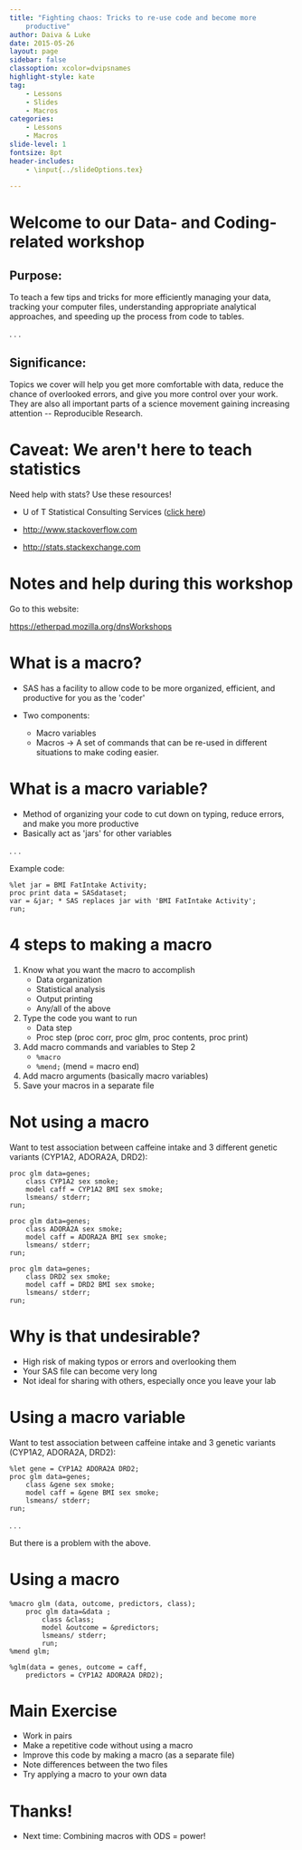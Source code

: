 ```yaml
---
title: "Fighting chaos: Tricks to re-use code and become more
    productive"
author: Daiva & Luke
date: 2015-05-26
layout: page
sidebar: false
classoption: xcolor=dvipsnames
highlight-style: kate
tag:
    - Lessons
    - Slides
    - Macros
categories:
    - Lessons
    - Macros
slide-level: 1
fontsize: 8pt
header-includes:
    - \input{../slideOptions.tex}
    
---
```


# Welcome to our Data- and Coding-related workshop #

## Purpose: ##

To teach a few tips and tricks for more efficiently managing your
data, tracking your computer files, understanding appropriate
analytical approaches, and speeding up the process from code to
tables.

. . .

## Significance: ##

Topics we cover will help you get more comfortable with data, reduce
the chance of overlooked errors, and give you more control over your
work. They are also all important parts of a science movement gaining
increasing attention -- Reproducible Research.

# Caveat: We aren't here to teach statistics #

Need help with stats? Use these resources!

* U of T Statistical Consulting Services ([click here](http://www.utstat.toronto.edu/wordpress/?page_id=25))

* <http://www.stackoverflow.com>

* <http://stats.stackexchange.com>

# Notes and help during this workshop #

Go to this website:

<https://etherpad.mozilla.org/dnsWorkshops>

# What is a macro? #

* SAS has a facility to allow code to be more organized, efficient,
  and productive for you as the 'coder'
* Two components:

    - Macro variables
    - Macros -> A set of commands that can be re-used in different
      situations to make coding easier.

# What is a macro variable? #

* Method of organizing your code to cut down on typing, reduce errors,
  and make you more productive
* Basically act as 'jars' for other variables

. . .

Example code:

    %let jar = BMI FatIntake Activity;
    proc print data = SASdataset;
    var = &jar; * SAS replaces jar with 'BMI FatIntake Activity';
    run;

# 4 steps to making a macro #

1. Know what you want the macro to accomplish
    * Data organization
    * Statistical analysis
    * Output printing
    * Any/all of the above
2. Type the code you want to run
    * Data step
    * Proc step (proc corr, proc glm, proc contents, proc print)
3. Add macro commands and variables to Step 2
    * `%macro`
    * `%mend;` (mend = macro end)
4. Add macro arguments (basically macro variables)
5. Save your macros in a separate file

# Not using a macro #

Want to test association between caffeine intake and 3 different
genetic variants (CYP1A2, ADORA2A, DRD2):

    proc glm data=genes;
        class CYP1A2 sex smoke;
        model caff = CYP1A2 BMI sex smoke;
        lsmeans/ stderr;
    run;

    proc glm data=genes;
        class ADORA2A sex smoke;
        model caff = ADORA2A BMI sex smoke;
        lsmeans/ stderr;
    run;

    proc glm data=genes;
        class DRD2 sex smoke;
        model caff = DRD2 BMI sex smoke;
        lsmeans/ stderr;
    run;

# Why is that undesirable? #

* High risk of making typos or errors and overlooking them
* Your SAS file can become very long
* Not ideal for sharing with others, especially once you leave your
  lab

# Using a macro variable #

Want to test association between caffeine intake and 3 genetic
variants (CYP1A2, ADORA2A, DRD2):

    %let gene = CYP1A2 ADORA2A DRD2;
    proc glm data=genes;
        class &gene sex smoke;
        model caff = &gene BMI sex smoke;
        lsmeans/ stderr;
    run;

. . .

But there is a problem with the above.

# Using a macro #

    %macro glm (data, outcome, predictors, class);
        proc glm data=&data ;
            class &class;
            model &outcome = &predictors;
            lsmeans/ stderr;
            run;
    %mend glm;

    %glm(data = genes, outcome = caff,
        predictors = CYP1A2 ADORA2A DRD2);

# Main Exercise #

* Work in pairs
* Make a repetitive code without using a macro
* Improve this code by making a macro (as a separate file)
* Note differences between the two files
* Try applying a macro to your own data

# Thanks! #

* Next time: Combining macros with ODS = power!
